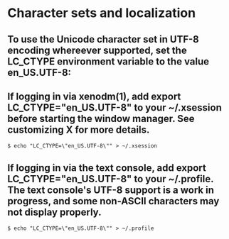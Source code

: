 # Character sets and localization
## To use the Unicode character set in UTF-8 encoding whereever supported, set the LC_CTYPE environment variable to the value en_US.UTF-8:

## If logging in via xenodm(1), add export LC_CTYPE="en_US.UTF-8" to your ~/.xsession before starting the window manager. See customizing X for more details.
```shell
$ echo "LC_CTYPE=\"en_US.UTF-8\"" > ~/.xsession
```

## If logging in via the text console, add export LC_CTYPE="en_US.UTF-8" to your ~/.profile. The text console's UTF-8 support is a work in progress, and some non-ASCII characters may not display properly.
```shell
$ echo "LC_CTYPE=\"en_US.UTF-8\"" > ~/.profile
```
